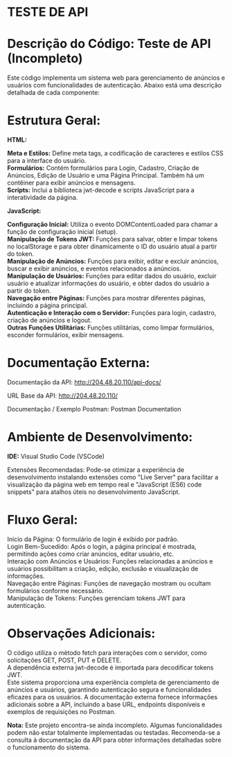 # TESTE DE API

# Descrição do Código: Teste de API (Incompleto)

Este código implementa um sistema web para gerenciamento de anúncios e usuários com funcionalidades de autenticação. Abaixo está uma descrição detalhada de cada componente:

# Estrutura Geral:
**HTML:**

**Meta e Estilos:** Define meta tags, a codificação de caracteres e estilos CSS para a interface do usuário.<br>
**Formulários:** Contém formulários para Login, Cadastro, Criação de Anúncios, Edição de Usuário e uma Página Principal. Também há um contêiner para exibir anúncios e mensagens.<br>
**Scripts:** Inclui a biblioteca jwt-decode e scripts JavaScript para a interatividade da página.

**JavaScript:**

**Configuração Inicial:** Utiliza o evento DOMContentLoaded para chamar a função de configuração inicial (setup).<br>
**Manipulação de Tokens JWT:** Funções para salvar, obter e limpar tokens no localStorage e para obter dinamicamente o ID do usuário atual a partir do token.<br>
**Manipulação de Anúncios:** Funções para exibir, editar e excluir anúncios, buscar e exibir anúncios, e eventos relacionados a anúncios.<br>
**Manipulação de Usuários:** Funções para editar dados do usuário, excluir usuário e atualizar informações do usuário, e obter dados do usuário a partir do token.<br>
**Navegação entre Páginas:** Funções para mostrar diferentes páginas, incluindo a página principal.<br>
**Autenticação e Interação com o Servidor:** Funções para login, cadastro, criação de anúncios e logout.<br>
**Outras Funções Utilitárias:** Funções utilitárias, como limpar formulários, esconder formulários, exibir mensagens.

# Documentação Externa:

Documentação da API: http://204.48.20.110/api-docs/

URL Base da API: http://204.48.20.110/

Documentação / Exemplo Postman: Postman Documentation

# Ambiente de Desenvolvimento:

**IDE:** Visual Studio Code (VSCode)

Extensões Recomendadas: Pode-se otimizar a experiência de desenvolvimento instalando extensões como "Live Server" para facilitar a visualização da página web em tempo real e "JavaScript (ES6) code snippets" para atalhos úteis no desenvolvimento JavaScript.

# Fluxo Geral:

Início da Página: O formulário de login é exibido por padrão.<br>
Login Bem-Sucedido: Após o login, a página principal é mostrada, permitindo ações como criar anúncios, editar usuário, etc.<br>
Interação com Anúncios e Usuários: Funções relacionadas a anúncios e usuários possibilitam a criação, edição, exclusão e visualização de informações.<br>
Navegação entre Páginas: Funções de navegação mostram ou ocultam formulários conforme necessário.<br>
Manipulação de Tokens: Funções gerenciam tokens JWT para autenticação.

# Observações Adicionais:

O código utiliza o método fetch para interações com o servidor, como solicitações GET, POST, PUT e DELETE.<br>
A dependência externa jwt-decode é importada para decodificar tokens JWT.<br>
Este sistema proporciona uma experiência completa de gerenciamento de anúncios e usuários, garantindo autenticação segura e funcionalidades eficazes para os usuários. A documentação externa fornece informações adicionais sobre a API, incluindo a base URL, endpoints disponíveis e exemplos de requisições no Postman.

**Nota:** Este projeto encontra-se ainda incompleto. Algumas funcionalidades podem não estar totalmente implementadas ou testadas. Recomenda-se a consulta à documentação da API para obter informações detalhadas sobre o funcionamento do sistema.
